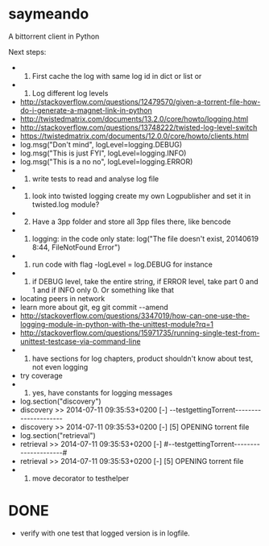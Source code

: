 saymeando
=========

A bittorrent client in Python

Next steps:
* 1) First cache the log with same log id in dict or list or 
* 1) Log different log levels
* http://stackoverflow.com/questions/12479570/given-a-torrent-file-how-do-i-generate-a-magnet-link-in-python
* http://twistedmatrix.com/documents/13.2.0/core/howto/logging.html
* http://stackoverflow.com/questions/13748222/twisted-log-level-switch
* https://twistedmatrix.com/documents/12.0.0/core/howto/clients.html
* log.msg("Don't mind", logLevel=logging.DEBUG)
* log.msg("This is just FYI", logLevel=logging.INFO)
* log.msg("This is a no no", logLevel=logging.ERROR)
* 1) write tests to read and analyse log file
* 1) look into twisted logging create my own Logpublisher and set it in twisted.log module?
* 2) Have a 3pp folder and store all 3pp files there, like bencode
* 1) logging: in the code only state: log("The file doesn't exist, 20140619 8:44, FileNotFound Error")
* 1) run code with flag -logLevel = log.DEBUG for instance
* 1) if DEBUG level, take the entire string, if ERROR level, take part 0 and 1 and if INFO only 0. Or something like that
* locating peers in network
* learn more about git, eg git commit --amend
* http://stackoverflow.com/questions/3347019/how-can-one-use-the-logging-module-in-python-with-the-unittest-module?rq=1
* http://stackoverflow.com/questions/15971735/running-single-test-from-unittest-testcase-via-command-line
* 1) have sections for log chapters, product shouldn't know about test, not even logging
* try coverage
* 1) yes, have constants for logging messages
* log.section("discovery")
* discovery >> 2014-07-11 09:35:53+0200 [-] --testgettingTorrent---------------------
* discovery >> 2014-07-11 09:35:53+0200 [-] [5] OPENING torrent file
* log.section("retrieval")
* retrieval >> 2014-07-11 09:35:53+0200 [-] #--testgettingTorrent---------------------#
* retrieval >> 2014-07-11 09:35:53+0200 [-] [5] OPENING torrent file
* 1) move decorator to testhelper


DONE
=====
* verify with one test that logged version is in logfile.
